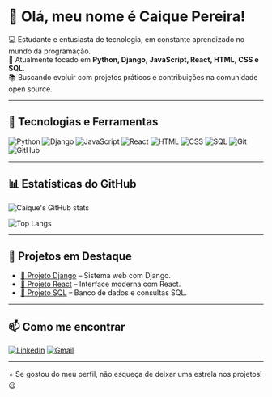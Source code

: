 # 👋 Olá, meu nome é Caique Pereira!

💻 Estudante e entusiasta de tecnologia, em constante aprendizado no mundo da programação.  
🚀 Atualmente focado em **Python, Django, JavaScript, React, HTML, CSS e SQL**.  
📚 Buscando evoluir com projetos práticos e contribuições na comunidade open source.  

---

## 🚀 Tecnologias e Ferramentas
![Python](https://img.shields.io/badge/-Python-3776AB?style=flat&logo=python&logoColor=white)
![Django](https://img.shields.io/badge/-Django-092E20?style=flat&logo=django&logoColor=white)
![JavaScript](https://img.shields.io/badge/-JavaScript-F7DF1E?style=flat&logo=javascript&logoColor=black)
![React](https://img.shields.io/badge/-React-20232A?style=flat&logo=react&logoColor=61DAFB)
![HTML](https://img.shields.io/badge/-HTML5-E34F26?style=flat&logo=html5&logoColor=white)
![CSS](https://img.shields.io/badge/-CSS3-1572B6?style=flat&logo=css3&logoColor=white)
![SQL](https://img.shields.io/badge/-SQL-4479A1?style=flat&logo=mysql&logoColor=white)
![Git](https://img.shields.io/badge/-Git-F05032?style=flat&logo=git&logoColor=white)
![GitHub](https://img.shields.io/badge/-GitHub-181717?style=flat&logo=github&logoColor=white)

---

## 📊 Estatísticas do GitHub
![Caique's GitHub stats](https://github-readme-stats.vercel.app/api?username=Caiquepereira36&show_icons=true&theme=tokyonight)

![Top Langs](https://github-readme-stats.vercel.app/api/top-langs/?username=Caiquepereira36&layout=compact&theme=tokyonight)

---

## 📌 Projetos em Destaque
- [📂 Projeto Django](https://github.com/Caiquepereira36/Projeto-Django) – Sistema web com Django.
- [📂 Projeto React](https://github.com/Caiquepereira36/ProjetoReact) – Interface moderna com React.
- [📂 Projeto SQL](https://github.com/Caiquepereira36/ProjetoSQL) – Banco de dados e consultas SQL.

---

## 📫 Como me encontrar
[![LinkedIn](https://img.shields.io/badge/-LinkedIn-0A66C2?style=flat&logo=linkedin&logoColor=white)](https://www.linkedin.com/in/caique-pereira-0905072b1)
[![Gmail](https://img.shields.io/badge/-Gmail-D14836?style=flat&logo=gmail&logoColor=white)](mailto:pereiracaique697@gmail.com)

---
⭐ Se gostou do meu perfil, não esqueça de deixar uma estrela nos projetos! 😃

